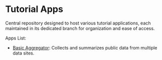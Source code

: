 # Tutorial Apps

Central repository designed to host various tutorial applications, each maintained in its dedicated branch for organization and ease of access.


Apps List:
- [Basic Aggregator](https://github.com/OpenMined/tutorial-apps/tree/basic_aggregator): Collects and summarizes public data from multiple data sites.
